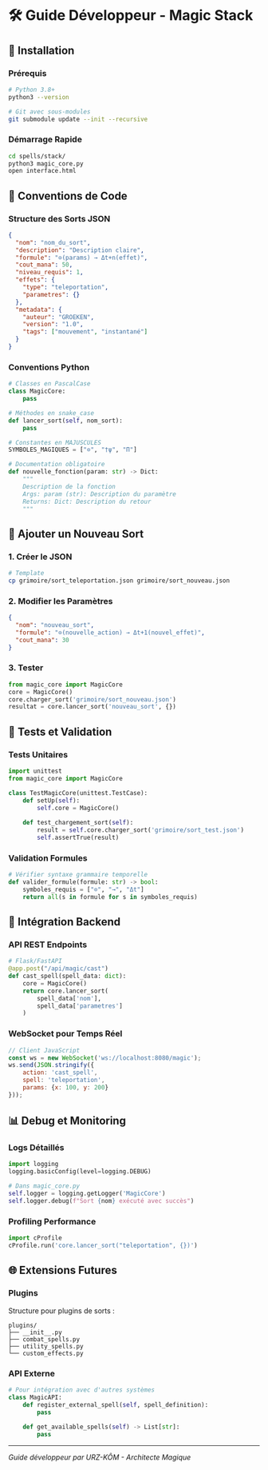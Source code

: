 # 🛠️ Guide Développeur - Magic Stack

## 🚀 Installation

### Prérequis
```bash
# Python 3.8+
python3 --version

# Git avec sous-modules
git submodule update --init --recursive
```

### Démarrage Rapide
```bash
cd spells/stack/
python3 magic_core.py
open interface.html
```

## 📝 Conventions de Code

### **Structure des Sorts JSON**
```json
{
  "nom": "nom_du_sort",
  "description": "Description claire",
  "formule": "⊙(params) → Δt+n(effet)",
  "cout_mana": 50,
  "niveau_requis": 1,
  "effets": {
    "type": "teleportation",
    "parametres": {}
  },
  "metadata": {
    "auteur": "GROEKEN",
    "version": "1.0",
    "tags": ["mouvement", "instantané"]
  }
}
```

### **Conventions Python**
```python
# Classes en PascalCase
class MagicCore:
    pass

# Méthodes en snake_case
def lancer_sort(self, nom_sort):
    pass

# Constantes en MAJUSCULES
SYMBOLES_MAGIQUES = ["⊙", "†ψ", "Π"]

# Documentation obligatoire
def nouvelle_fonction(param: str) -> Dict:
    """
    Description de la fonction
    Args: param (str): Description du paramètre
    Returns: Dict: Description du retour
    """
```

## 🔧 Ajouter un Nouveau Sort

### 1. Créer le JSON
```bash
# Template
cp grimoire/sort_teleportation.json grimoire/sort_nouveau.json
```

### 2. Modifier les Paramètres
```json
{
  "nom": "nouveau_sort",
  "formule": "⊙(nouvelle_action) → Δt+1(nouvel_effet)",
  "cout_mana": 30
}
```

### 3. Tester
```python
from magic_core import MagicCore
core = MagicCore()
core.charger_sort('grimoire/sort_nouveau.json')
resultat = core.lancer_sort('nouveau_sort', {})
```

## 🧪 Tests et Validation

### **Tests Unitaires**
```python
import unittest
from magic_core import MagicCore

class TestMagicCore(unittest.TestCase):
    def setUp(self):
        self.core = MagicCore()
    
    def test_chargement_sort(self):
        result = self.core.charger_sort('grimoire/sort_test.json')
        self.assertTrue(result)
```

### **Validation Formules**
```python
# Vérifier syntaxe grammaire temporelle
def valider_formule(formule: str) -> bool:
    symboles_requis = ["⊙", "→", "Δt"]
    return all(s in formule for s in symboles_requis)
```

## 🔗 Intégration Backend

### **API REST Endpoints**
```python
# Flask/FastAPI
@app.post("/api/magic/cast")
def cast_spell(spell_data: dict):
    core = MagicCore()
    return core.lancer_sort(
        spell_data['nom'], 
        spell_data['parametres']
    )
```

### **WebSocket pour Temps Réel**
```javascript
// Client JavaScript
const ws = new WebSocket('ws://localhost:8080/magic');
ws.send(JSON.stringify({
    action: 'cast_spell',
    spell: 'teleportation',
    params: {x: 100, y: 200}
}));
```

## 📊 Debug et Monitoring

### **Logs Détaillés**
```python
import logging
logging.basicConfig(level=logging.DEBUG)

# Dans magic_core.py
self.logger = logging.getLogger('MagicCore')
self.logger.debug(f"Sort {nom} exécuté avec succès")
```

### **Profiling Performance**
```python
import cProfile
cProfile.run('core.lancer_sort("teleportation", {})')
```

## 🌐 Extensions Futures

### **Plugins**
Structure pour plugins de sorts :
```
plugins/
├── __init__.py
├── combat_spells.py
├── utility_spells.py
└── custom_effects.py
```

### **API Externe**
```python
# Pour intégration avec d'autres systèmes
class MagicAPI:
    def register_external_spell(self, spell_definition):
        pass
    
    def get_available_spells(self) -> List[str]:
        pass
```

---

*Guide développeur par URZ-KÔM - Architecte Magique*